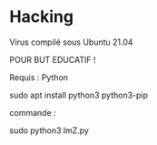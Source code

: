 # Hacking
Virus compilé sous Ubuntu 21.04

POUR BUT EDUCATIF !

Requis : Python 

sudo apt install python3 python3-pip

commande :

sudo python3 lmZ.py
